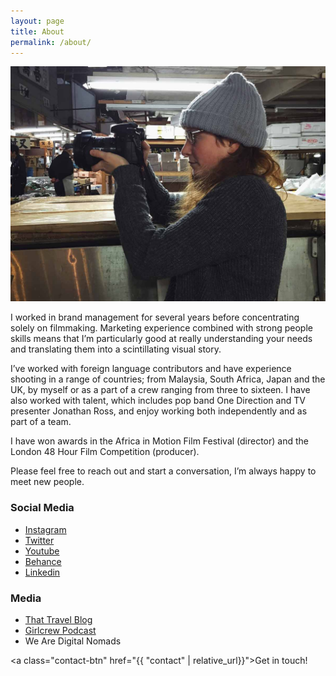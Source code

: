 ```yaml
---
layout: page
title: About
permalink: /about/
---
```



<img alt="Grace O Donnell" src="/img/grace-about.jpg">

I worked in brand management for several years before concentrating solely on filmmaking. Marketing experience combined with strong people skills means that I’m particularly good at really understanding your needs and translating them into a scintillating visual story.

I’ve worked with foreign language contributors and have experience shooting in a range of countries; from Malaysia, South Africa, Japan and the UK, by myself or as a part of a crew ranging from three to sixteen. I have also worked with talent, which includes pop band One Direction and TV presenter Jonathan Ross, and enjoy working both independently and as part of a team.

I have won awards in the Africa in Motion Film Festival (director) and the London 48 Hour Film Competition (producer).

Please feel free to reach out and start a conversation, I’m always happy to meet new people.


### Social Media

* [Instagram](https://www.instagram.com/falling_gracefully/)
* [Twitter](https://twitter.com/Films_FG)
* [Youtube](https://www.youtube.com/channel/UCQRp126u4rBdf432OMEfQOQ)
* [Behance](https://www.behance.net/graceodonn6a84)
* [Linkedin](https://www.linkedin.com/in/grace-o-donnell-8888a640/)


### Media

* [That Travel Blog](http://www.thattravelblog.com/blog/how-to-make-money-while-travelling-falling-gracefully?utm_content=bufferc8f49&utm_medium=social&utm_source=twitter.com&utm_campaign=buffer
)
* [Girlcrew Podcast](https://t.co/ZZMO3lC3lA)
* We Are Digital Nomads


<a class="contact-btn" href="{{ "contact" | relative_url}}">Get in touch!</a>
